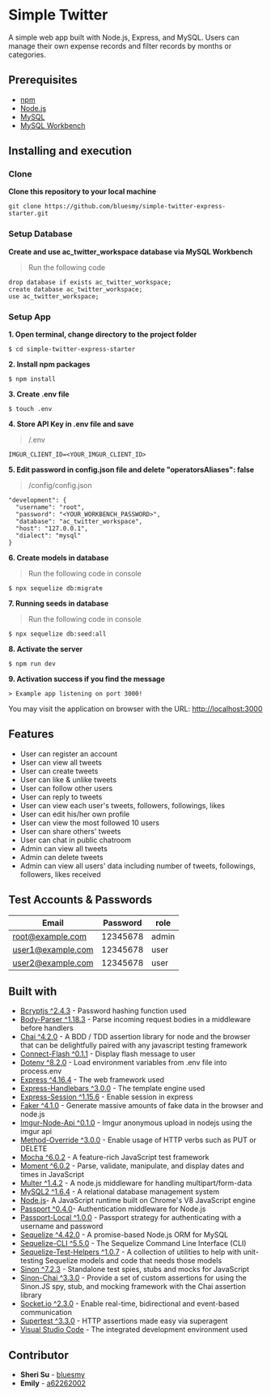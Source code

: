 # Simple Twitter

A simple web app built with Node.js, Express, and MySQL. Users can manage their own expense records and filter records by months or categories.

## Prerequisites

* [npm](https://www.npmjs.com/get-npm)
* [Node.js](https://nodejs.org/en/download/)
* [MySQL](https://dev.mysql.com/downloads/mysql/)
* [MySQL Workbench](https://dev.mysql.com/downloads/workbench/)

## Installing and execution

### Clone

**Clone this repository to your local machine**

```
git clone https://github.com/bluesmy/simple-twitter-express-starter.git
```

### Setup Database

**Create and use ac_twitter_workspace database via MySQL Workbench**

> Run the following code

```
drop database if exists ac_twitter_workspace;
create database ac_twitter_workspace;
use ac_twitter_workspace;
```

### Setup App

**1. Open terminal, change directory to the project folder**

```
$ cd simple-twitter-express-starter
```

**2. Install npm packages**

```
$ npm install
```

**3. Create .env file**

```
$ touch .env
```

**4. Store API Key in .env file and save**

> /.env
```
IMGUR_CLIENT_ID=<YOUR_IMGUR_CLIENT_ID>
```

**5. Edit password in config.json file and delete  "operatorsAliases": false**

> /config/config.json
```
"development": {
  "username": "root",
  "password": "<YOUR_WORKBENCH_PASSWORD>",
  "database": "ac_twitter_workspace",
  "host": "127.0.0.1",
  "dialect": "mysql"
}
```

**6. Create models in database**

> Run the following code in console
```
$ npx sequelize db:migrate
```

**7. Running seeds in database**

> Run the following code in console
```
$ npx sequelize db:seed:all
```

**8. Activate the server**

```
$ npm run dev
```

**9. Activation success if you find the message**

```
> Example app listening on port 3000!
```

You may visit the application on browser with the URL: [http://localhost:3000](http://localhost:3000)

## Features

- User can register an account
- User can view all tweets
- User can create tweets
- User can like & unlike tweets
- User can follow other users
- User can reply to tweets
- User can view each user's tweets, followers, followings, likes
- User can edit his/her own profile
- User can view the most followed 10 users
- User can share others' tweets
- User can chat in public chatroom
- Admin can view all tweets
- Admin can delete tweets
- Admin can view all users' data including number of tweets, followings, followers, likes received

## Test Accounts & Passwords

| Email             | Password | role  |
| ----------------- | -------- | ----- |
| root@example.com  | 12345678 | admin |
| user1@example.com | 12345678 | user  |
| user2@example.com | 12345678 | user  |

## Built with

* [Bcryptjs ^2.4.3](https://www.npmjs.com/package/bcryptjs) - Password hashing function used
* [Body-Parser ^1.18.3](https://www.npmjs.com/package/body-parser) - Parse incoming request bodies in a middleware before handlers
* [Chai ^4.2.0](https://www.chaijs.com/) - A BDD / TDD assertion library for node and the browser that can be delightfully paired with any javascript testing framework
* [Connect-Flash ^0.1.1](https://www.npmjs.com/package/connect-flash) - Display flash message to user
* [Dotenv ^8.2.0](https://www.npmjs.com/package/dotenv) - Load environment variables from .env file into process.env
* [Express ^4.16.4](https://expressjs.com) - The web framework used
* [Express-Handlebars ^3.0.0](https://www.npmjs.com/package/express-handlebars) - The template engine used
* [Express-Session ^1.15.6](https://www.npmjs.com/package/express-session) - Enable session in express
* [Faker ^4.1.0](https://www.npmjs.com/package/faker) - Generate massive amounts of fake data in the browser and node.js
* [Imgur-Node-Api ^0.1.0](https://www.npmjs.com/package/imgur-node-api) - Imgur anonymous upload in nodejs using the imgur api
* [Method-Override ^3.0.0](https://www.npmjs.com/package/method-override) - Enable usage of HTTP verbs such as PUT or DELETE
* [Mocha ^6.0.2](https://mochajs.org/) - A feature-rich JavaScript test framework
* [Moment ^6.0.2](https://momentjs.com/) - Parse, validate, manipulate, and display dates and times in JavaScript
* [Multer ^1.4.2](https://github.com/expressjs/multer) - A node.js middleware for handling multipart/form-data
* [MySQL2 ^1.6.4](https://www.npmjs.com/package/mysql2) - A relational database management system
* [Node.js](https://nodejs.org/)- A JavaScript runtime built on Chrome's V8 JavaScript engine
* [Passport ^0.4.0](https://www.npmjs.com/package/passport)- Authentication middleware for Node.js
* [Passport-Local ^1.0.0](http://www.passportjs.org/packages/passport-local/) - Passport strategy for authenticating with a username and password
* [Sequelize ^4.42.0](https://sequelize.org/) - A promise-based Node.js ORM for MySQL
* [Sequelize-CLI ^5.5.0](https://github.com/sequelize/cli) - The Sequelize Command Line Interface (CLI)
* [Sequelize-Test-Helpers ^1.0.7](https://www.npmjs.com/package/sequelize-test-helpers) - A collection of utilities to help with unit-testing Sequelize models and code that needs those models
* [Sinon ^7.2.3](https://sinonjs.org/) - Standalone test spies, stubs and mocks for JavaScript
* [Sinon-Chai ^3.3.0](https://www.npmjs.com/package/sinon-chai) - Provide a set of custom assertions for using the Sinon.JS spy, stub, and mocking framework with the Chai assertion library
* [Socket.io ^2.3.0](https://socket.io/) - Enable real-time, bidirectional and event-based communication
* [Supertest ^3.3.0](https://www.npmjs.com/package/supertest) - HTTP assertions made easy via superagent
* [Visual Studio Code](https://code.visualstudio.com/) - The integrated development environment used


## Contributor

* **Sheri Su** - [bluesmy](https://github.com/bluesmy)
* **Emily** - [a62262002](https://github.com/a62262002)